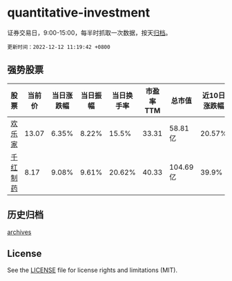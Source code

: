 # quantitative-investment

证券交易日，9:00-15:00，每半时抓取一次数据，按天[归档](archives)。

`更新时间：2022-12-12 11:19:42 +0800`

## 强势股票

|股票|当前价|当日涨跌幅|当日振幅|当日换手率|市盈率TTM|总市值|近10日涨跌幅|
|----|----|----|----|----|----|----|----|
|[欢乐家](https://xueqiu.com/S/SZ300997)|13.07|6.35%|8.22%|15.5%|33.31|58.81亿|20.57%|
|[千红制药](https://xueqiu.com/S/SZ002550)|8.17|9.08%|9.61%|20.62%|40.33|104.69亿|39.9%|

## 历史归档

[archives](archives)

## License

See the [LICENSE](LICENSE) file for license rights and limitations (MIT).